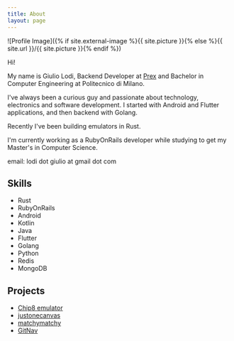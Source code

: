 ```yaml
---
title: About
layout: page
---
```

![Profile Image]({% if site.external-image %}{{ site.picture }}{% else %}{{ site.url }}/{{ site.picture }}{% endif %})

<p>Hi!</p>

<p>My name is Giulio Lodi, Backend Developer at <a href="https://www.prex.it">Prex</a> and Bachelor in Computer Engineering at Politecnico di Milano.</p>

<p>I've always been a curious guy and passionate about technology, electronics and software development. 
I started with Android and Flutter applications, and then backend with Golang.<p>

<p>Recently I've been building emulators in Rust.</p>

<p>I'm currently working as a RubyOnRails developer while studying to get my Master's in Computer Science.</p>

<p>email: lodi dot giulio at gmail dot com</p>

<h2>Skills</h2>

<ul class="skill-list">
	<li>Rust</li>
	<li>RubyOnRails</li>
	<li>Android</li>
	<li>Kotlin</li>
	<li>Java</li>
	<li>Flutter</li>
	<li>Golang</li>
	<li>Python</li>
	<li>Redis</li>
	<li>MongoDB</li>
</ul>

<h2>Projects</h2>

<ul>
	<li><a href="https://github.com/GLodi/chip8emu">Chip8 emulator</a></li>
	<li><a href="https://github.com/GLodi/justonecanvas">justonecanvas</a></li>
	<li><a href="https://github.com/GLodi/matchymatchy">matchymatchy</a></li>
	<li><a href="https://github.com/GLodi/GitNav">GitNav</a></li>
</ul>
